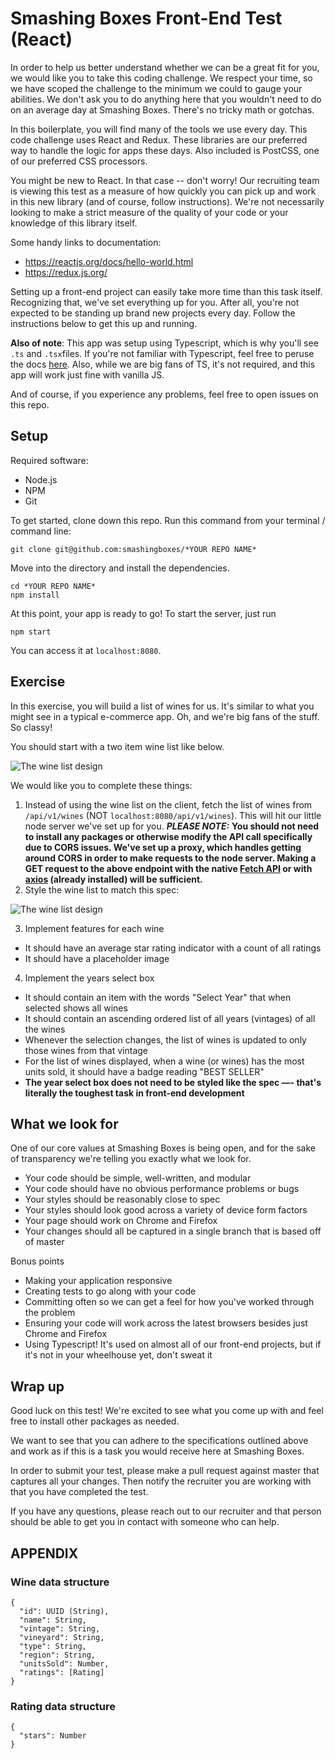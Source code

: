 # Smashing Boxes Front-End Test (React)

In order to help us better understand whether we can be a great fit for you, we would like you to take this coding challenge.
We respect your time, so we have scoped the challenge to the minimum we could to gauge your abilities.
We don't ask you to do anything here that you wouldn't need to do on an average day at Smashing Boxes.
There's no tricky math or gotchas.

In this boilerplate, you will find many of the tools we use every day.
This code challenge uses React and Redux.
These libraries are our preferred way to handle the logic for apps these days.
Also included is PostCSS, one of our preferred CSS processors.

You might be new to React. In that case -- don't worry! Our recruiting team is viewing this test as a measure of how quickly you can pick up and work in this new library (and of course, follow instructions). We're not necessarily looking to make a strict measure of the quality of your code or your knowledge of this library itself.

Some handy links to documentation:
- https://reactjs.org/docs/hello-world.html
- https://redux.js.org/

Setting up a front-end project can easily take more time than this task itself.
Recognizing that, we've set everything up for you.
After all, you're not expected to be standing up brand new projects every day.
Follow the instructions below to get this up and running.

**Also of note**: This app was setup using Typescript, which is why you'll see `.ts` and `.tsx`files.
If you're not familiar with Typescript, feel free to peruse the docs [here](https://www.typescriptlang.org/docs/home.html).
Also, while we are big fans of TS, it's not required, and this app will work just fine with vanilla JS.

And of course, if you experience any problems, feel free to open issues on this repo.

## Setup

Required software:
- Node.js
- NPM
- Git

To get started, clone down this repo. Run this command from your terminal / command line:

```
git clone git@github.com:smashingboxes/*YOUR REPO NAME*
```

Move into the directory and install the dependencies.

```
cd *YOUR REPO NAME*
npm install
```

At this point, your app is ready to go!
To start the server, just run

```
npm start
```

You can access it at `localhost:8080`.

## Exercise

In this exercise, you will build a list of wines for us.
It's similar to what you might see in a typical e-commerce app.
Oh, and we're big fans of the stuff.
So classy!

You should start with a two item wine list like below.

![The wine list design](provided.png)

We would like you to complete these things:

1. Instead of using the wine list on the client, fetch the list of wines from `/api/v1/wines` (NOT `localhost:8080/api/v1/wines`). This will hit our little node server we've set up for you.
***PLEASE NOTE:*** **You should not need to install any packages or otherwise modify the API call specifically due to CORS issues. We've set up a proxy, which handles getting around CORS in order to make requests to the node server. Making a GET request to the above endpoint with the native [Fetch API](https://developer.mozilla.org/en-US/docs/Web/API/Fetch_API) or with [axios](https://github.com/axios/axios) (already installed) will be sufficient.** 
2. Style the wine list to match this spec:

  ![The wine list design](spec.png)

3. Implement features for each wine
  - It should have an average star rating indicator with a count of all ratings
  - It should have a placeholder image
4. Implement the years select box
  - It should contain an item with the words "Select Year" that when selected shows all wines
  - It should contain an ascending ordered list of all years (vintages) of all the wines
  - Whenever the selection changes, the list of wines is updated to only those wines from that vintage
  - For the list of wines displayed, when a wine (or wines) has the most units sold, it should have a badge reading "BEST SELLER"
  - **The year select box does not need to be styled like the spec —- that's literally the toughest task in front-end development**

## What we look for

One of our core values at Smashing Boxes is being open, and for the sake of transparency we're telling you exactly what we look for.

- Your code should be simple, well-written, and modular
- Your code should have no obvious performance problems or bugs
- Your styles should be reasonably close to spec
- Your styles should look good across a variety of device form factors
- Your page should work on Chrome and Firefox
- Your changes should all be captured in a single branch that is based off of master

Bonus points

- Making your application responsive
- Creating tests to go along with your code
- Committing often so we can get a feel for how you've worked through the problem
- Ensuring your code will work across the latest browsers besides just Chrome and Firefox
- Using Typescript! It's used on almost all of our front-end projects, but if it's not in your wheelhouse yet, don't sweat it

## Wrap up

Good luck on this test!
We're excited to see what you come up with and feel free to install other packages as needed.

We want to see that you can adhere to the specifications outlined above and work as if this is a task you would receive here at Smashing Boxes.

In order to submit your test, please make a pull request against master that captures all your changes.
Then notify the recruiter you are working with that you have completed the test.

If you have any questions, please reach out to our recruiter and that person should be able to get you in contact with someone who can help.

## APPENDIX

### Wine data structure

```
{
  "id": UUID (String),
  "name": String,
  "vintage": String,
  "vineyard": String,
  "type": String,
  "region": String,
  "unitsSold": Number,
  "ratings": [Rating]
}
```

### Rating data structure

```
{
  "stars": Number
}
```
